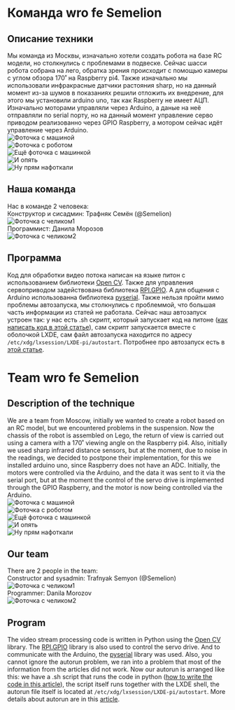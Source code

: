#  Команда wro fe Semelion

## Описание техники
Мы команда из Москвы, изначально хотели создать робота на базе RC модели, но столкнулись с проблемами в подвеске.
Сейчас шасси робота собрана на лего, обратка зрения происходит с помощью камеры с углом обзора 170˚ на Raspberry pi4.
Также изначально мы использовали инфракрасные датчики растояния sharp, но на данный момент из-за шумов в показаниях решили отложить
их внедрение, для этого мы установили arduino uno, так как Raspberry не имеет АЦП. Изначально моторами управляли через Arduino, а даные
на неё отправляли по serial порту, но на данный момент управление серво приводом реализованно через GPIO Raspberry, а мотором сейчас идёт управление через Arduino.<br>
![Фоточка с машиной](/photos/ts1.jpg "?")<br>
![Фоточка с роботом](/photos/ts2.jpg "?")<br>
![Ещё фоточка с машинкой](/photos/ts3.jpg "?")<br>
![И опять](/photos/ts4.jpg "?")<br>
![Ну прям нафоткали](/photos/ts5.jpg "?")<br>

## Наша команда
Нас в команде 2 человека:<br>
Конструктор и сисадмин: Трафняк Семён (@Semelion)<br>
![Фоточка с челиком1](/photos/TSL.jpg "?")<br>
Программист: Данила Морозов<br>
![Фоточка с челиком2](/photos/MD.jpg "?")<br>

## Программа
Код для обработки видео потока написан на языке питон с использованием библиотеки [Open CV](https://github.com/opencv/opencv).
Также для управления сервоприводом задействована библиотека [RPI.GPIO](https://pypi.org/project/RPi.GPIO/).
А для общения с Arduino использованна библиотека [pyserial](https://pypi.org/project/pyserial/).
Также нельзя пройти мимо проблемы автозапуска, мы столкнулись с проблеммой, что большая часть информации из статей не работала. 
Сейчас наш автозапуск устроен так: у нас есть .sh скрипт, который запускает код на питоне ([как написать код в этой статье](https://qna.habr.com/q/800529)), 
сам скрипт запускается вместе с оболочкой LXDE, сам файл автозапуска находится по адресу <code>/etc/xdg/lxsession/LXDE-pi/autostart</code>.
Потробнее про автозапуск есть в [этой статье](https://kakdelayut.ru/cifrovye-texnologii/kak-vypolnit-skript-pri-zapuske-na-raspberry-pi/).



# Team wro fe Semelion
## Description of the technique 
We are a team from Moscow, initially we wanted to create a robot based on an RC model, but we encountered problems in the suspension.
Now the chassis of the robot is assembled on Lego, the return of view is carried out using a camera with a 170˚ viewing angle on the Raspberry pi4.
Also, initially we used sharp infrared distance sensors, but at the moment, due to noise in the readings, we decided to postpone
their implementation, for this we installed arduino uno, since Raspberry does not have an ADC. Initially, the motors were controlled via the Arduino, and the data
it was sent to it via the serial port, but at the moment the control of the servo drive is implemented through the GPIO Raspberry, and the motor is now being controlled via the Arduino. <br> 
![Фоточка с машиной](/photos/ts1.jpg "?")<br>
![Фоточка с роботом](/photos/ts2.jpg "?")<br>
![Ещё фоточка с машинкой](/photos/ts3.jpg "?")<br>
![И опять](/photos/ts4.jpg "?")<br>
![Ну прям нафоткали](/photos/ts5.jpg "?")<br>

## Our team
There are 2 people in the team: <br>
Constructor and sysadmin: Trafnyak Semyon (@Semelion) <br>
![Фоточка с челиком1](/photos/TSL.jpg "?")<br>
Programmer: Danila Morozov <br>
![Фоточка с челиком2](/photos/MD.jpg "?")<br>

## Program
The video stream processing code is written in Python using the [Open CV](https://github.com/opencv/opencv) library. The [RPI.GPIO](https://pypi.org/project/RPi.GPIO/) library is also used to control the servo drive. And to communicate with the Arduino, the [pyserial](https://pypi.org/project/pyserial/) library was used. Also, you cannot ignore the autorun problem, we ran into a problem that most of the information from the articles did not work. Now our autorun is arranged like this: we have a .sh script that runs the code in python ([how to write the code in this article](https://qna.habr.com/q/800529)), the script itself runs together with the LXDE shell, the autorun file itself is located at <code>/etc/xdg/lxsession/LXDE-pi/autostart</code>. More details about autorun are in this [article](https://kakdelayut.ru/cifrovye-texnologii/kak-vypolnit-skript-pri-zapuske-na-raspberry-pi/). 
